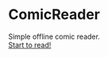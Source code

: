 # ComicReader
Simple offline comic reader.  
[Start to read!](https://dragonwhisperer.github.io/ComicReader)
